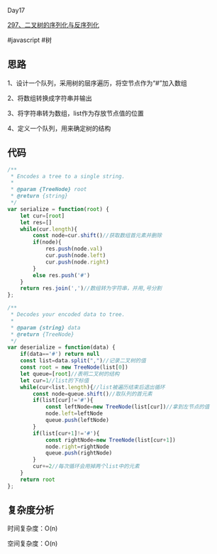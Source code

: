 Day17

[297、二叉树的序列化与反序列化](https://leetcode-cn.com/problems/serialize-and-deserialize-binary-tree/)

#javascript #树
## 思路

1、设计一个队列，采用树的层序遍历，将空节点作为“#”加入数组

2、将数组转换成字符串并输出

3、将字符串转为数组，list作为存放节点值的位置

4、定义一个队列，用来确定树的结构

## 代码
```javascript
/**
 * Encodes a tree to a single string.
 *
 * @param {TreeNode} root
 * @return {string}
 */
var serialize = function(root) {
    let cur=[root]
    let res=[]
    while(cur.length){
        const node=cur.shift()//获取数组首元素并删除
        if(node){
            res.push(node.val)
            cur.push(node.left)
            cur.push(node.right)
        }
        else res.push('#')
    }
    return res.join(',')//数组转为字符串，并用,号分割
};

/**
 * Decodes your encoded data to tree.
 *
 * @param {string} data
 * @return {TreeNode}
 */
var deserialize = function(data) {
    if(data=='#') return null
    const list=data.split(",")//记录二叉树的值
    const root = new TreeNode(list[0])
    let queue=[root]//表明二叉树的结构
    let cur=1//list的下标值
    while(cur<list.length){//list被遍历结束后退出循环
        const node=queue.shift()//取队列的首元素
        if(list[cur]!='#'){
            const leftNode=new TreeNode(list[cur])//拿到左节点的值
            node.left=leftNode
            queue.push(leftNode)
        }
        if(list[cur+1]!='#'){
            const rightNode=new TreeNode(list[cur+1])
            node.right=rightNode
            queue.push(rightNode)
        }
        cur+=2//每次循环会用掉两个list中的元素
    }
    return root
};
```
## 复杂度分析
时间复杂度：O(n)

空间复杂度：O(n)
